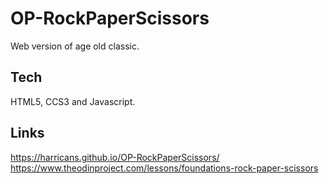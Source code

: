 ﻿# OP-RockPaperScissors
Web version of age old classic.
## Tech 
HTML5, CCS3 and Javascript. 
## Links
https://harricans.github.io/OP-RockPaperScissors/
https://www.theodinproject.com/lessons/foundations-rock-paper-scissors
